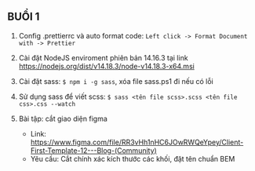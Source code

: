 ## BUỔI 1
1. Config .prettierrc và auto format code: ```Left click -> Format Document with -> Prettier```

2. Cài đặt NodeJS enviroment phiên bản 14.16.3 tại link https://nodejs.org/dist/v14.18.3/node-v14.18.3-x64.msi

3. Cài đặt sass: ``$ npm i -g sass``, xóa file sass.ps1 đi nếu có lỗi

4. Sử dụng sass để viết scss: ``$ sass <tên file scss>.scss <tên file css>.css --watch``

5. Bài tập: cắt giao diện figma
    - Link: https://www.figma.com/file/RR3vHh1nHC6JOwRWQeYpey/Client-First-Template-12---Blog-(Community)
    - Yêu cầu: Cắt chính xác kích thước các khối, đặt tên chuẩn BEM
